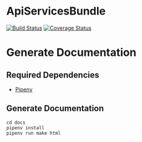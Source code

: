 # ApiServicesBundle

[![Build Status](https://app.travis-ci.com/cobhimself/api-services-bundle.svg?branch=1.0)](https://app.travis-ci.com/cobhimself/api-services-bundle)
[![Coverage Status](https://coveralls.io/repos/github/cobhimself/api-services-bundle/badge.svg?branch=1.0)](https://coveralls.io/github/cobhimself/api-services-bundle?branch=1.0)

# Generate Documentation

## Required Dependencies
 - [Pipenv](https://pipenv.pypa.io/en/latest/)

## Generate Documentation
```
cd docs
pipenv install
pipenv run make html
```
